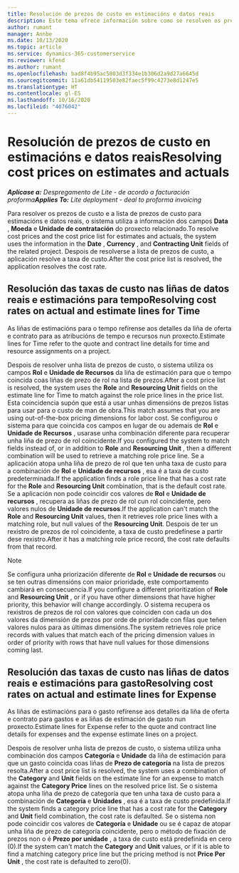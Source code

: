 ```yaml
---
title: Resolución de prezos de custo en estimacións e datos reais
description: Este tema ofrece información sobre como se resolven os prezos de custo das estimacións e os datos reais.
author: rumant
manager: Annbe
ms.date: 10/13/2020
ms.topic: article
ms.service: dynamics-365-customerservice
ms.reviewer: kfend
ms.author: rumant
ms.openlocfilehash: bad8f4b95ac5803d3f334e1b306d2a9d27a6645d
ms.sourcegitcommit: 11a61db54119503e82faec5f99c4273e8d1247e5
ms.translationtype: HT
ms.contentlocale: gl-ES
ms.lasthandoff: 10/16/2020
ms.locfileid: "4076042"
---
```

# <a name="resolving-cost-prices-on-estimates-and-actuals"></a><span data-ttu-id="c6e37-103">Resolución de prezos de custo en estimacións e datos reais</span><span class="sxs-lookup"><span data-stu-id="c6e37-103">Resolving cost prices on estimates and actuals</span></span>

<span data-ttu-id="c6e37-104">_**Aplícase a:** Despregamento de Lite - de acordo a facturación proforma_</span><span class="sxs-lookup"><span data-stu-id="c6e37-104">_**Applies To:** Lite deployment - deal to proforma invoicing_</span></span>

<span data-ttu-id="c6e37-105">Para resolver os prezos de custo e a lista de prezos de custo para estimacións e datos reais, o sistema utiliza a información dos campos **Data** , **Moeda** e **Unidade de contratación** do proxecto relacionado.</span><span class="sxs-lookup"><span data-stu-id="c6e37-105">To resolve cost prices and the cost price list for estimates and actuals, the system uses the information in the **Date** , **Currency** , and **Contracting Unit** fields of the related project.</span></span> <span data-ttu-id="c6e37-106">Despois de resolverse a lista de prezos de custo, a aplicación resolve a taxa de custo.</span><span class="sxs-lookup"><span data-stu-id="c6e37-106">After the cost price list is resolved, the application resolves the cost rate.</span></span>

## <a name="resolving-cost-rates-on-actual-and-estimate-lines-for-time"></a><span data-ttu-id="c6e37-107">Resolución das taxas de custo nas liñas de datos reais e estimacións para tempo</span><span class="sxs-lookup"><span data-stu-id="c6e37-107">Resolving cost rates on actual and estimate lines for Time</span></span>

<span data-ttu-id="c6e37-108">As liñas de estimacións para o tempo refírense aos detalles da liña de oferta e contrato para as atribucións de tempo e recursos nun proxecto.</span><span class="sxs-lookup"><span data-stu-id="c6e37-108">Estimate lines for Time refer to the quote and contract line details for time and resource assignments on a project.</span></span>

<span data-ttu-id="c6e37-109">Despois de resolver unha lista de prezos de custo, o sistema utiliza os campos **Rol** e **Unidade de Recursos** da liña de estimación para que o tempo coincida coas liñas de prezo de rol na lista de prezos.</span><span class="sxs-lookup"><span data-stu-id="c6e37-109">After a cost price list is resolved, the system uses the **Role** and **Resourcing Unit** fields on the estimate line for Time to match against the role price lines in the price list.</span></span> <span data-ttu-id="c6e37-110">Esta coincidencia supón que está a usar unhas dimensións de prezos listas para usar para o custo de man de obra.</span><span class="sxs-lookup"><span data-stu-id="c6e37-110">This match assumes that you are using out-of-the-box pricing dimensions for labor cost.</span></span> <span data-ttu-id="c6e37-111">Se configurou o sistema para que coincida cos campos en lugar de ou ademais de **Rol** e **Unidade de Recursos** , usarase unha combinación diferente para recuperar unha liña de prezo de rol coincidente.</span><span class="sxs-lookup"><span data-stu-id="c6e37-111">If you configured the system to match fields instead of, or in addition to **Role** and **Resourcing Unit** , then a different combination will be used to retrieve a matching role price line.</span></span> <span data-ttu-id="c6e37-112">Se a aplicación atopa unha liña de prezo de rol que ten unha taxa de custo para a combinación de **Rol** e **Unidade de recursos** , esa é a taxa de custo predeterminada.</span><span class="sxs-lookup"><span data-stu-id="c6e37-112">If the application finds a role price line that has a cost rate for the **Role** and **Resourcing Unit** combination, that is the default cost rate.</span></span> <span data-ttu-id="c6e37-113">Se a aplicación non pode coincidir cos valores de **Rol** e **Unidade de recursos** , recupera as liñas de prezo de rol cun rol coincidente, pero valores nulos de **Unidade de recursos**.</span><span class="sxs-lookup"><span data-stu-id="c6e37-113">If the application can't match the **Role** and **Resourcing Unit** values, then it retrieves role price lines with a matching role, but null values of the **Resourcing Unit**.</span></span> <span data-ttu-id="c6e37-114">Despois de ter un rexistro de prezos de rol coincidente, a taxa de custo predefínese a partir dese rexistro.</span><span class="sxs-lookup"><span data-stu-id="c6e37-114">After it has a matching role price record, the cost rate defaults from that record.</span></span> 

> [!NOTE]
> <span data-ttu-id="c6e37-115">Se configura unha priorización diferente de **Rol** e **Unidade de recursos** ou se ten outras dimensións con maior prioridade, este comportamento cambiará en consecuencia.</span><span class="sxs-lookup"><span data-stu-id="c6e37-115">If you configure a different prioritization of **Role** and **Resourcing Unit** , or if you have other dimensions that have higher priority, this behavior will change accordingly.</span></span> <span data-ttu-id="c6e37-116">O sistema recupera os rexistros de prezos de rol con valores que coinciden con cada un dos valores da dimensión de prezos por orde de prioridade con filas que teñen valores nulos para as últimas dimensións.</span><span class="sxs-lookup"><span data-stu-id="c6e37-116">The system retrieves role price records with values that match each of the pricing dimension values in order of priority with rows that have null values for those dimensions coming last.</span></span>

## <a name="resolving-cost-rates-on-actual-and-estimate-lines-for-expense"></a><span data-ttu-id="c6e37-117">Resolución das taxas de custo nas liñas de datos reais e estimacións para gasto</span><span class="sxs-lookup"><span data-stu-id="c6e37-117">Resolving cost rates on actual and estimate lines for Expense</span></span>

<span data-ttu-id="c6e37-118">As liñas de estimacións para o gasto refírense aos detalles da liña de oferta e contrato para gastos e as liñas de estimación de gasto nun proxecto.</span><span class="sxs-lookup"><span data-stu-id="c6e37-118">Estimate lines for Expense refer to the quote and contract line details for expenses and the expense estimate lines on a project.</span></span>

<span data-ttu-id="c6e37-119">Despois de resolver unha lista de prezos de custo, o sistema utiliza unha combinación dos campos **Categoría** e **Unidade** da liña de estimación para que un gasto coincida coas liñas de **Prezo de categoría** na lista de prezos resolta.</span><span class="sxs-lookup"><span data-stu-id="c6e37-119">After a cost price list is resolved, the system uses a combination of the **Category** and **Unit** fields on the estimate line for an expense to match against the **Category Price** lines on the resolved price list.</span></span> <span data-ttu-id="c6e37-120">Se o sistema atopa unha liña de prezo de categoría que ten unha taxa de custo para a combinación de **Categoría** e **Unidades** , esa é a taxa de custo predefinida.</span><span class="sxs-lookup"><span data-stu-id="c6e37-120">If the system finds a category price line that has a cost rate for the **Category** and **Unit** field combination, the cost rate is defaulted.</span></span> <span data-ttu-id="c6e37-121">Se o sistema non pode coincidir cos valores de **Categoría** e **Unidade** ou se é capaz de atopar unha liña de prezo de categoría coincidente, pero o método de fixación de prezos non o é **Prezo por unidade** , a taxa de custo está predefinida en cero (0).</span><span class="sxs-lookup"><span data-stu-id="c6e37-121">If the system can't match the **Category** and **Unit** values, or if it is able to find a matching category price line but the pricing method is not **Price Per Unit** , the cost rate is defaulted to zero(0).</span></span>
